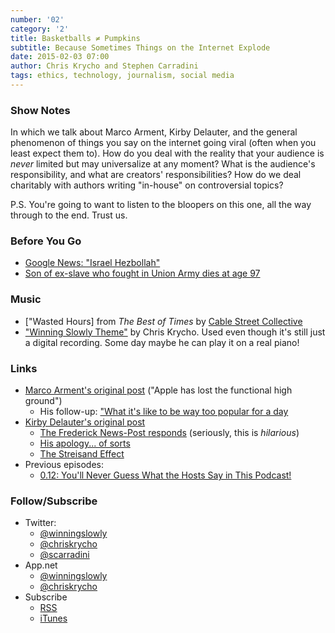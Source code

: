 ```yaml
---
number: '02'
category: '2'
title: Basketballs ≠ Pumpkins
subtitle: Because Sometimes Things on the Internet Explode
date: 2015-02-03 07:00
author: Chris Krycho and Stephen Carradini
tags: ethics, technology, journalism, social media
---
```


### Show Notes

In which we talk about Marco Arment, Kirby Delauter, and the general phenomenon
of things you say on the internet going viral (often when you least expect them
to). How do you deal with the reality that your audience is *never* limited but
may universalize at any moment? What is the audience's responsibility, and what
are creators' responsibilities? How do we deal charitably with authors writing
"in-house" on controversial topics?

P.S. You're going to want to listen to the bloopers on this one, all the way
through to the end. Trust us.

### Before You Go

  - [Google News: "Israel Hezbollah"][israel-hezbollah]
  - [Son of ex-slave who fought in Union Army dies at age 97][97]

[israel-hezbollah]: //encrypted.google.com/search?hl=en&q=israel%20hezbollah#q=israel+hezbollah&hl=en&tbm=nws
[97]: //cir.ca/news/children-of-former-slaves

### Music

  - ["Wasted Hours] from _The Best of Times_ by [Cable Street Collective]
  - ["Winning Slowly Theme"] by Chris Krycho. Used even though it's still just a
    digital recording. Some day maybe he can play it on a real piano!

["Wasted Hours"]: //soundcloud.com/cablestreetcollective/wasted-hours
[Cable Street Collective]: //www.cablestreetcollective.co.uk
["Winning Slowly Theme"]: //soundcloud.com/chriskrycho/winning-slowly

### Links

  - [Marco Arment's original post][marco] ("Apple has lost the functional
    high ground")
      + His follow-up: ["What it's like to be way too popular for a day][follow-up]
  - [Kirby Delauter's original post][delauter]
      + [The Frederick News-Post responds][post] (seriously, this is *hilarious*)
      + [His apology... of sorts][apology]
      + [The Streisand Effect]
  - Previous episodes:
      + [0.12: You'll Never Guess What the Hosts Say in This Podcast!][0.12]

[marco]: //www.marco.org/2015/01/04/apple-lost-functional-high-ground
[follow-up]: //www.marco.org/2015/01/05/popular-for-a-day
[delauter]: //www.washingtonpost.com/news/volokh-conspiracy/wp/2015/01/05/this-post-shamelessly-uses-frederick-county-md-council-member-kirby-delauters-name-without-authorization/
[post]: //www.fredericknewspost.com/news/politics_and_government/kirby-delauter-kirby-delauter-kirby-delauter/article_da85d6f4-fa3c-524f-bbf6-8e5ddc0d1c0a.html
[apology]: //www.washingtonpost.com/news/volokh-conspiracy/wp/2015/01/07/kirby-delauter-apologizes/
[The Streisand Effect]: //en.wikipedia.org/wiki/Streisand_effect

[0.12]: //www.winningslowly.org/0.12/

### Follow/Subscribe

  - Twitter:
      + [@winningslowly](//www.twitter.com/winningslowly)
      + [@chriskrycho](//www.twitter.com/chriskrycho)
      + [@scarradini](//www.twitter.com/scarradini)
  - App.net
      + [@winningslowly](//alpha.app.net/winningslowly)
      + [@chriskrycho](//alpha.app.net/chriskrycho)
  - Subscribe
      + [RSS](//www.winningslowly.org/feed.xml)
      + [iTunes](//itunes.apple.com/us/podcast/winning-slowly/id807603957?mt=2)
